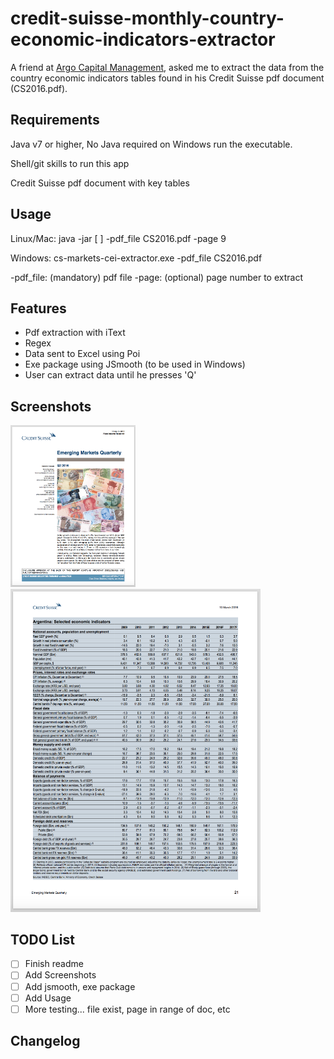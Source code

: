 # credit-suisse-monthly-country-economic-indicators-extractor

A friend at [Argo Capital Management](http://www.argocm.com/about-argo), asked me to extract the data from the country economic indicators tables found in his Credit Suisse pdf document (CS2016.pdf). 

Requirements
------------
Java v7 or higher, No Java required on Windows run the executable.

Shell/git skills to run this app

Credit Suisse pdf document with key tables

Usage 
------------
Linux/Mac: java -jar [ ] -pdf_file CS2016.pdf -page 9

Windows: cs-markets-cei-extractor.exe -pdf_file CS2016.pdf

-pdf_file: (mandatory) pdf file
-page: (optional) page number to extract


Features 
------------
- Pdf extraction with iText
- Regex
- Data sent to Excel using Poi
- Exe package using JSmooth (to be used in Windows)
- User can extract data until he presses 'Q'

Screenshots
------------
<img width="200" alt="1st page" src="cs2016-page1.png">
<img width="400" alt="Table data to extract" src="cs2016-page21.png">

TODO List
------------
- [ ] Finish readme
- [ ] Add Screenshots
- [ ] Add jsmooth, exe package
- [ ] Add Usage
- [ ] More testing... file exist, page in range of doc, etc

Changelog
------------
